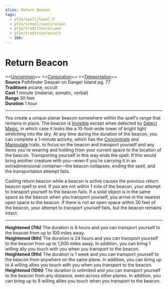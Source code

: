 ```yaml
---
alias: Return Beacon
tags:
  - pf2e/spell/level_5
  - pf2e/school/conjuration
  - pf2e/tradition/arcane
  - pf2e/tradition/occult
  - 166:
---
```


# Return Beacon

==[Uncommon](../../../Traits/Uncommon.md)== ==[Conjuration](../../../Traits/Conjuration.md)== ==[Teleportation](../../../Traits/Teleportation.md)==  
__Source__ Pathfinder Despair on Danger Island pg. 77  
**Traditions** arcane, occult  
**Cast** 1 minute (material, somatic, verbal)  
**Range** 30 feet  
**Duration** 1 hour

---

You create a unique planar beacon somewhere within the spell's range that remains in place. The beacon is [Invisible](../../../Conditions/Invisible.md) except when detected by [Detect Magic](../Cantrips/Detect%20Magic.md), in which case it looks like a 10-foot-wide tower of bright light stretching into the sky. At any time during the duration of the beacon, you can complete a 1-minute activity, which has the [Concentrate](../../../Traits/Concentrate.md) and [Manipulate](../../../Traits/Manipulate.md) traits, to focus on the beacon and transport yourself and any items you're wearing and holding from your current space to the location of the beacon. Transporting yourself in this way ends the spell. If this would bring another creature with you—even if you're carrying it in an extradimensional container—the beacon collapses, ending the spell, and the transportation attempt fails.

Casting return beacon while a beacon is active causes the previous return beacon spell to end. If you are not within 1 mile of the beacon, your attempt to transport yourself to the beacon fails. If a solid object is in the same space as the beacon when you transport yourself, you arrive in the nearest open space to the beacon. If there is not an open space within 30 feet of the beacon, your attempt to transport yourself fails, but the beacon remains intact.

<hr>

**Heightened (7th)** The duration is 8 hours and you can transport yourself to the beacon from up to 100 miles away.  
**Heightened (8th)** The duration is 24 hours and you can transport yourself to the beacon from up to 1,000 miles away. In addition, you can bring 1 willing ally you touch with you when you transport to the beacon.  
**Heightened (9th)** The duration is 1 week and you can transport yourself to the beacon from anywhere on the same plane. In addition, you can bring up to 4 willing allies you touch with you when you transport to the beacon.  
**Heightened (10th)** The duration is unlimited and you can transport yourself to the beacon from any distance, even across other planes. In addition, you can bring up to 8 willing allies you touch when you transport to the beacon.
